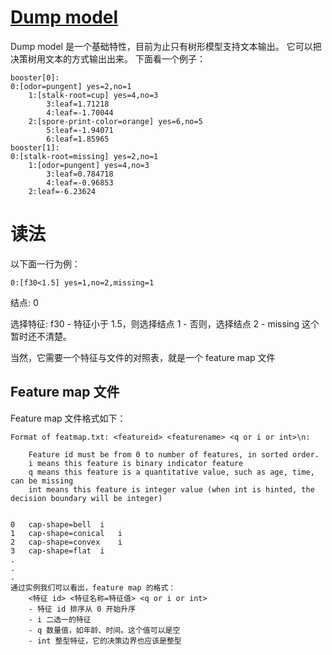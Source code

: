 # [Dump model](https://github.com/dmlc/xgboost/tree/master/demo/binary_classification)
Dump model 是一个基础特性，目前为止只有树形模型支持文本输出。
它可以把决策树用文本的方式输出出来。
下面看一个例子：
```
booster[0]:
0:[odor=pungent] yes=2,no=1
	1:[stalk-root=cup] yes=4,no=3
		3:leaf=1.71218
		4:leaf=-1.70044
	2:[spore-print-color=orange] yes=6,no=5
		5:leaf=-1.94071
		6:leaf=1.85965
booster[1]:
0:[stalk-root=missing] yes=2,no=1
	1:[odor=pungent] yes=4,no=3
		3:leaf=0.784718
		4:leaf=-0.96853
	2:leaf=-6.23624
```
# 读法
以下面一行为例：

```
0:[f30<1.5] yes=1,no=2,missing=1
```
结点: 0

选择特征: f30
    - 特征小于 1.5，则选择结点 1
    - 否则，选择结点 2 
    - missing 这个暂时还不清楚。

当然，它需要一个特征与文件的对照表，就是一个 feature map 文件

## Feature map 文件
Feature map 文件格式如下：
```
Format of featmap.txt: <featureid> <featurename> <q or i or int>\n:

    Feature id must be from 0 to number of features, in sorted order.
    i means this feature is binary indicator feature
    q means this feature is a quantitative value, such as age, time, can be missing
    int means this feature is integer value (when int is hinted, the decision boundary will be integer)
```

```

0	cap-shape=bell	i
1	cap-shape=conical	i
2	cap-shape=convex	i
3	cap-shape=flat	i
.
.
.
通过实例我们可以看出，feature map 的格式：
    <特征 id> <特征名称=特征值> <q or i or int>
    - 特征 id 排序从 0 开始升序
    - i 二选一的特征
    - q 数量值，如年龄、时间。这个值可以是空
    - int 整型特征，它的决策边界也应该是整型
```

